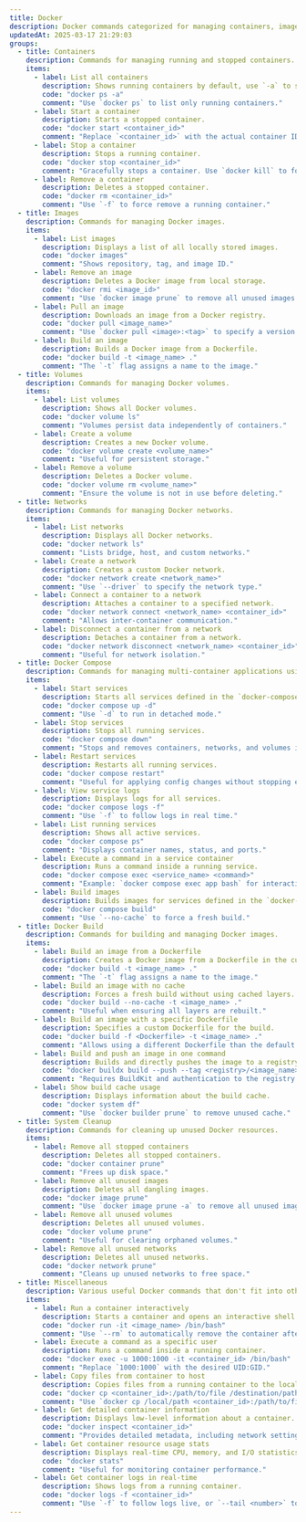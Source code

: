 ```yaml
---
title: Docker
description: Docker commands categorized for managing containers, images, networks, volumes and more.
updatedAt: 2025-03-17 21:29:03
groups:
  - title: Containers
    description: Commands for managing running and stopped containers.
    items:
      - label: List all containers
        description: Shows running containers by default, use `-a` to show all.
        code: "docker ps -a"
        comment: "Use `docker ps` to list only running containers."
      - label: Start a container
        description: Starts a stopped container.
        code: "docker start <container_id>"
        comment: "Replace `<container_id>` with the actual container ID or name."
      - label: Stop a container
        description: Stops a running container.
        code: "docker stop <container_id>"
        comment: "Gracefully stops a container. Use `docker kill` to force stop."
      - label: Remove a container
        description: Deletes a stopped container.
        code: "docker rm <container_id>"
        comment: "Use `-f` to force remove a running container."
  - title: Images
    description: Commands for managing Docker images.
    items:
      - label: List images
        description: Displays a list of all locally stored images.
        code: "docker images"
        comment: "Shows repository, tag, and image ID."
      - label: Remove an image
        description: Deletes a Docker image from local storage.
        code: "docker rmi <image_id>"
        comment: "Use `docker image prune` to remove all unused images."
      - label: Pull an image
        description: Downloads an image from a Docker registry.
        code: "docker pull <image_name>"
        comment: "Use `docker pull <image>:<tag>` to specify a version."
      - label: Build an image
        description: Builds a Docker image from a Dockerfile.
        code: "docker build -t <image_name> ."
        comment: "The `-t` flag assigns a name to the image."
  - title: Volumes
    description: Commands for managing Docker volumes.
    items:
      - label: List volumes
        description: Shows all Docker volumes.
        code: "docker volume ls"
        comment: "Volumes persist data independently of containers."
      - label: Create a volume
        description: Creates a new Docker volume.
        code: "docker volume create <volume_name>"
        comment: "Useful for persistent storage."
      - label: Remove a volume
        description: Deletes a Docker volume.
        code: "docker volume rm <volume_name>"
        comment: "Ensure the volume is not in use before deleting."
  - title: Networks
    description: Commands for managing Docker networks.
    items:
      - label: List networks
        description: Displays all Docker networks.
        code: "docker network ls"
        comment: "Lists bridge, host, and custom networks."
      - label: Create a network
        description: Creates a custom Docker network.
        code: "docker network create <network_name>"
        comment: "Use `--driver` to specify the network type."
      - label: Connect a container to a network
        description: Attaches a container to a specified network.
        code: "docker network connect <network_name> <container_id>"
        comment: "Allows inter-container communication."
      - label: Disconnect a container from a network
        description: Detaches a container from a network.
        code: "docker network disconnect <network_name> <container_id>"
        comment: "Useful for network isolation."
  - title: Docker Compose
    description: Commands for managing multi-container applications using Docker Compose.
    items:
      - label: Start services
        description: Starts all services defined in the `docker-compose.yml` file.
        code: "docker compose up -d"
        comment: "Use `-d` to run in detached mode."
      - label: Stop services
        description: Stops all running services.
        code: "docker compose down"
        comment: "Stops and removes containers, networks, and volumes if specified."
      - label: Restart services
        description: Restarts all running services.
        code: "docker compose restart"
        comment: "Useful for applying config changes without stopping everything."
      - label: View service logs
        description: Displays logs for all services.
        code: "docker compose logs -f"
        comment: "Use `-f` to follow logs in real time."
      - label: List running services
        description: Shows all active services.
        code: "docker compose ps"
        comment: "Displays container names, status, and ports."
      - label: Execute a command in a service container
        description: Runs a command inside a running service.
        code: "docker compose exec <service_name> <command>"
        comment: "Example: `docker compose exec app bash` for interactive shell."
      - label: Build images
        description: Builds images for services defined in the `docker-compose.yml` file.
        code: "docker compose build"
        comment: "Use `--no-cache` to force a fresh build."
  - title: Docker Build
    description: Commands for building and managing Docker images.
    items:
      - label: Build an image from a Dockerfile
        description: Creates a Docker image from a Dockerfile in the current directory.
        code: "docker build -t <image_name> ."
        comment: "The `-t` flag assigns a name to the image."
      - label: Build an image with no cache
        description: Forces a fresh build without using cached layers.
        code: "docker build --no-cache -t <image_name> ."
        comment: "Useful when ensuring all layers are rebuilt."
      - label: Build an image with a specific Dockerfile
        description: Specifies a custom Dockerfile for the build.
        code: "docker build -f <Dockerfile> -t <image_name> ."
        comment: "Allows using a different Dockerfile than the default."
      - label: Build and push an image in one command
        description: Builds and directly pushes the image to a registry.
        code: "docker buildx build --push --tag <registry>/<image_name>:<tag> ."
        comment: "Requires BuildKit and authentication to the registry."
      - label: Show build cache usage
        description: Displays information about the build cache.
        code: "docker system df"
        comment: "Use `docker builder prune` to remove unused cache."
  - title: System Cleanup
    description: Commands for cleaning up unused Docker resources.
    items:
      - label: Remove all stopped containers
        description: Deletes all stopped containers.
        code: "docker container prune"
        comment: "Frees up disk space."
      - label: Remove all unused images
        description: Deletes all dangling images.
        code: "docker image prune"
        comment: "Use `docker image prune -a` to remove all unused images."
      - label: Remove all unused volumes
        description: Deletes all unused volumes.
        code: "docker volume prune"
        comment: "Useful for clearing orphaned volumes."
      - label: Remove all unused networks
        description: Deletes all unused networks.
        code: "docker network prune"
        comment: "Cleans up unused networks to free space."
  - title: Miscellaneous
    description: Various useful Docker commands that don't fit into other categories.
    items:
      - label: Run a container interactively
        description: Starts a container and opens an interactive shell session.
        code: "docker run -it <image_name> /bin/bash"
        comment: "Use `--rm` to automatically remove the container after exit."
      - label: Execute a command as a specific user
        description: Runs a command inside a running container.
        code: "docker exec -u 1000:1000 -it <container_id> /bin/bash"
        comment: "Replace `1000:1000` with the desired UID:GID."
      - label: Copy files from container to host
        description: Copies files from a running container to the local filesystem.
        code: "docker cp <container_id>:/path/to/file /destination/path"
        comment: "Use `docker cp /local/path <container_id>:/path/to/file` to copy to the container."
      - label: Get detailed container information
        description: Displays low-level information about a container.
        code: "docker inspect <container_id>"
        comment: "Provides detailed metadata, including network settings and mounts."
      - label: Get container resource usage stats
        description: Displays real-time CPU, memory, and I/O statistics for containers.
        code: "docker stats"
        comment: "Useful for monitoring container performance."
      - label: Get container logs in real-time
        description: Shows logs from a running container.
        code: "docker logs -f <container_id>"
        comment: "Use `-f` to follow logs live, or `--tail <number>` to show last N lines."
---
```

